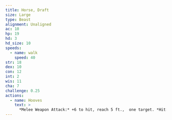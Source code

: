 ```yaml
---
title: Horse, Draft
size: Large
type: Beast
alignment: Unaligned
ac: 10
hp: 19
hd: 3
hd_size: 10
speeds:
  - name: walk
    speed: 40
str: 18
dex: 10
con: 12
int: 2
wis: 11
cha: 7
challenge: 0.25
actions:
  - name: Hooves
    text: >
      *Melee Weapon Attack:* +6 to hit, reach 5 ft.,  one target. *Hit:* 9 (2d4 + 4) bludgeoning damage.
---
```

